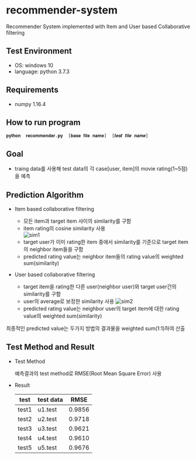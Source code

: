 # recommender-system
Recommender System implemented with Item and User based Collaborative filtering


## Test Environment
- OS: windows 10
- language: python 3.7.3

## Requirements
- numpy 1.16.4

## How to run program
```𝐩𝐲𝐭𝐡𝐨𝐧  𝐫𝐞𝐜𝐨𝐦𝐦𝐞𝐧𝐝𝐞𝐫.𝐩𝐲  [𝐛𝐚𝐬𝐞 𝐟𝐢𝐥𝐞 𝐧𝐚𝐦𝐞]  [𝒕𝒆𝒔𝒕 𝒇𝒊𝒍𝒆 𝒏𝒂𝒎𝒆]```

## Goal
  - traing data를 사용해 test data의 각 case[user, item]의 movie rating(1~5점)을 예측
  
## Prediction Algorithm
  - Item based collaborative filtering
    - 모든 item과 target item 사이의 similarity를 구함
    - item rating의 cosine similarity 사용    
![sim1](https://user-images.githubusercontent.com/37183417/63418053-6949bc80-c43d-11e9-8395-c697e28c148a.JPG)
    - target user가 이미 rating한 item 중에서 similarity를 기준으로 target item의 neighbor item들을 구함
    - predicted rating value는 neighbor item들의 rating value의 weighted sum(similarity)
    
  - User based collaborative filtering
    - target item을 rating한 다른 user(neighbor user)와 target user간의 similarity를 구함
    - user의 average로 보정한 similarity 사용
![sim2](https://user-images.githubusercontent.com/37183417/63418057-6bac1680-c43d-11e9-8b99-11e6adbb801b.JPG)
    - predicted rating value는 neighbor user의 target item에 대한 rating value의 weighted sum(similarity)
    
최종적인 predicted value는 두가지 방법의 결과물을 weighted sum(1:1)하여 산출
 
## Test Method and Result
- Test Method


  예측결과의 test method로 RMSE(Root Mean Square Error) 사용
  
- Result


    test|test data|RMSE
    ----|---------|---
    test1|u1.test|0.9856
    test2|u2.test|0.9718
    test3|u3.test|0.9621
    test4|u4.test|0.9610
    test5|u5.test|0.9676
    
  
    
  

